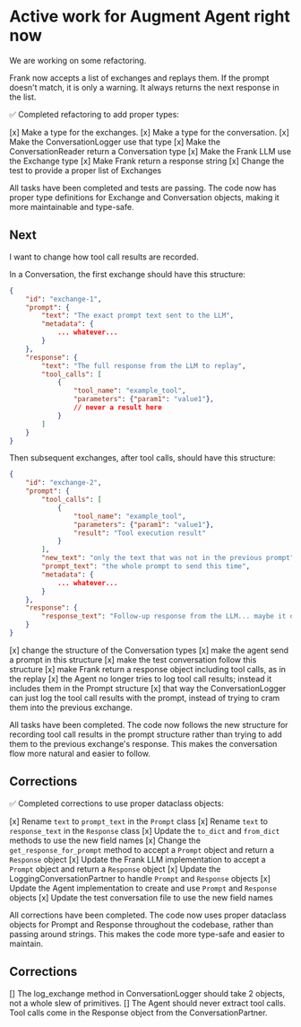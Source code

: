 # Active work for Augment Agent right now

We are working on some refactoring.

Frank now accepts a list of exchanges and replays them. If the prompt doesn't match, it is only a warning.
It always returns the next response in the list.

✅ Completed refactoring to add proper types:

[x] Make a type for the exchanges.
[x] Make a type for the conversation.
[x] Make the ConversationLogger use that type
[x] Make the ConversationReader return a Conversation type
[x] Make the Frank LLM use the Exchange type
[x] Make Frank return a response string
[x] Change the test to provide a proper list of Exchanges

All tasks have been completed and tests are passing. The code now has proper type definitions for Exchange and Conversation objects, making it more maintainable and type-safe.

## Next

I want to change how tool call results are recorded.

In a Conversation, the first exchange should have this structure:

```json
{
    "id": "exchange-1",
    "prompt": {
        "text": "The exact prompt text sent to the LLM",
        "metadata": {
            ... whatever...
        }
    },
    "response": {
        "text": "The full response from the LLM to replay",
        "tool_calls": [
            {
                "tool_name": "example_tool",
                "parameters": {"param1": "value1"},
                // never a result here
            }
        ]
    }
}
```

Then subsequent exchanges, after tool calls, should have this structure:

```json
{
    "id": "exchange-2",
    "prompt": {
        "tool_calls": [
            {
                "tool_name": "example_tool",
                "parameters": {"param1": "value1"},
                "result": "Tool execution result"
            }
        ],
        "new_text": "only the text that was not in the previous prompt",
        "prompt_text": "the whole prompt to send this time",
        "metadata": {
            ... whatever...
        }
    },
    "response": {
        "response_text": "Follow-up response from the LLM... maybe it doesn't have tool calls this time"
    }
}
```

[x] change the structure of the Conversation types
[x] make the agent send a prompt in this structure
[x] make the test conversation follow this structure
[x] make Frank return a response object including tool calls, as in the replay
[x] the Agent no longer tries to log tool call results; instead it includes them in the Prompt structure
[x] that way the ConversationLogger can just log the tool call results with the prompt, instead of trying to cram them into the previous exchange.

All tasks have been completed. The code now follows the new structure for recording tool call results in the prompt structure rather than trying to add them to the previous exchange's response. This makes the conversation flow more natural and easier to follow.

## Corrections

✅ Completed corrections to use proper dataclass objects:

[x] Rename `text` to `prompt_text` in the `Prompt` class
[x] Rename `text` to `response_text` in the `Response` class
[x] Update the `to_dict` and `from_dict` methods to use the new field names
[x] Change the `get_response_for_prompt` method to accept a `Prompt` object and return a `Response` object
[x] Update the Frank LLM implementation to accept a `Prompt` object and return a `Response` object
[x] Update the LoggingConversationPartner to handle `Prompt` and `Response` objects
[x] Update the Agent implementation to create and use `Prompt` and `Response` objects
[x] Update the test conversation file to use the new field names

All corrections have been completed. The code now uses proper dataclass objects for Prompt and Response throughout the codebase, rather than passing around strings. This makes the code more type-safe and easier to maintain.

## Corrections

[] The log_exchange method in ConversationLogger should take 2 objects, not a whole slew of primitives.
[] The Agent should never extract tool calls. Tool calls come in the Response object from the ConversationPartner.